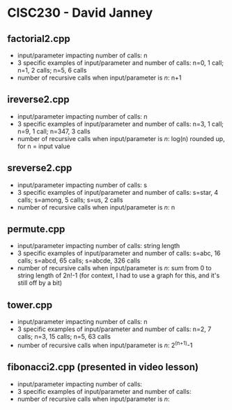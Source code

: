 # CISC230 - David Janney

## factorial2.cpp

- input/parameter impacting number of calls: n
- 3 specific examples of input/parameter and number of calls: n=0, 1 call; n=1, 2 calls; n=5, 6 calls
- number of recursive calls when input/parameter is *n*: n+1

## ireverse2.cpp

- input/parameter impacting number of calls: n
- 3 specific examples of input/parameter and number of calls: n=3, 1 call; n=9, 1 call; n=347, 3 calls
- number of recursive calls when input/parameter is *n*: log(n) rounded up, for n = input value

## sreverse2.cpp

- input/parameter impacting number of calls: s
- 3 specific examples of input/parameter and number of calls: s=star, 4 calls; s=among, 5 calls; s=us, 2 calls
- number of recursive calls when input/parameter is *n*: n

## permute.cpp

- input/parameter impacting number of calls: string length
- 3 specific examples of input/parameter and number of calls: s=abc, 16 calls; s=abcd, 65 calls; s=abcde, 326 calls
- number of recursive calls when input/parameter is *n*: sum from 0 to string length of 2n!-1 (for context, I had to use a graph for this, and it's still off by a bit)

## tower.cpp

- input/parameter impacting number of calls: n
- 3 specific examples of input/parameter and number of calls: n=2, 7 calls; n=3, 15 calls; n=5, 63 calls
- number of recursive calls when input/parameter is *n*: 2<sup>(n+1)</sup>-1

## fibonacci2.cpp (presented in video lesson)

- input/parameter impacting number of calls: 
- 3 specific examples of input/parameter and number of calls: 
- number of recursive calls when input/parameter is *n*: 
